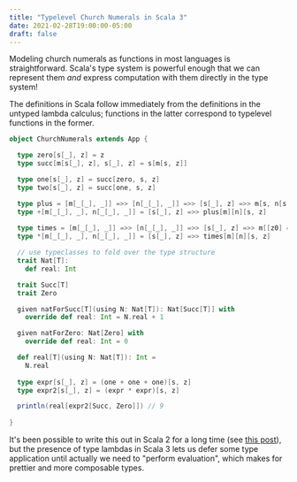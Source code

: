 ```yaml
---
title: "Typelevel Church Numerals in Scala 3"
date: 2021-02-28T19:00:00-05:00
draft: false
---
```


Modeling church numerals as functions in most languages is straightforward. 
Scala's type system is powerful enough that we can represent them _and_ express 
computation with them directly in the type system!

The definitions in Scala follow immediately from the definitions in the untyped
lambda calculus; functions in the latter correspond to typelevel functions in
the former.

```scala
object ChurchNumerals extends App {

  type zero[s[_], z] = z
  type succ[m[s[_], z], s[_], z] = s[m[s, z]]

  type one[s[_], z] = succ[zero, s, z]
  type two[s[_], z] = succ[one, s, z]

  type plus = [m[_[_], _]] =>> [n[_[_], _]] =>> [s[_], z] =>> m[s, n[s, z]]
  type +[m[_[_], _], n[_[_], _]] = [s[_], z] =>> plus[m][n][s, z]
  
  type times = [m[_[_], _]] =>> [n[_[_], _]] =>> [s[_], z] =>> m[[z0] =>> n[s, z0], z]
  type *[m[_[_], _], n[_[_], _]] = [s[_], z] =>> times[m][n][s, z]

  // use typeclasses to fold over the type structure
  trait Nat[T]:
    def real: Int

  trait Succ[T]
  trait Zero

  given natForSucc[T](using N: Nat[T]): Nat[Succ[T]] with
    override def real: Int = N.real + 1

  given natForZero: Nat[Zero] with
    override def real: Int = 0

  def real[T](using N: Nat[T]): Int =
    N.real
    
  type expr[s[_], z] = (one + one + one)[s, z]
  type expr2[s[_], z] = (expr * expr)[s, z]

  println(real[expr2[Succ, Zero]]) // 9
  
}
```

It's been possible to write this out in Scala 2 for a long time
(see [this post](https://michid.wordpress.com/2008/04/18/meta-programming-with-scala-part-i-addition/)), 
but the presence of type lambdas in Scala 3 lets us defer some type application
until actually we need to "perform evaluation", which makes for prettier and
more composable types.
